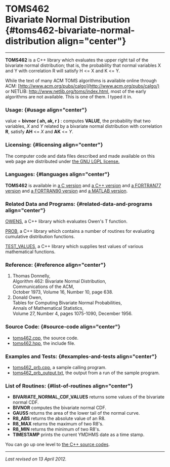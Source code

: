 TOMS462\
Bivariate Normal Distribution {#toms462-bivariate-normal-distribution align="center"}
=============================

------------------------------------------------------------------------

**TOMS462** is a C++ library which evaluates the upper right tail of the
bivariate normal distribution; that is, the probability that normal
variables X and Y with correlation R will satisfy H &lt;= X and K &lt;=
Y.

While the text of many ACM TOMS algorithms is available online through
ACM: [http://www.acm.org/pubs/calgo](http://www.acm.org/pubs/calgo/) or
NETLIB: <http://www.netlib.org/toms/index.html>, most of the early
algorithms are not available. This is one of them. I typed it in.

### Usage: {#usage align="center"}

 value = **bivnor ( ah, ak, r )** 
:   computes **VALUE**, the probability that two variables, *X* and *Y*
    related by a bivariate normal distribution with correlation **R**,
    satisfy **AH** &lt;= *X* and **AK** &lt;= *Y*.

### Licensing: {#licensing align="center"}

The computer code and data files described and made available on this
web page are distributed under [the GNU LGPL
license.](../../txt/gnu_lgpl.txt)

### Languages: {#languages align="center"}

**TOMS462** is available in [a C
version](../../c_src/toms462/toms462.html) and [a C++
version](../../cpp_src/toms462/toms462.html) and [a FORTRAN77
version](../../f77_src/toms462/toms462.html) and [a FORTRAN90
version](../../f_src/toms462/toms462.html) and [a MATLAB
version](../../m_src/toms462/toms462.html).

### Related Data and Programs: {#related-data-and-programs align="center"}

[OWENS](../../cpp_src/owens/owens.html), a C++ library which evaluates
Owen's T function.

[PROB](../../cpp_src/prob/prob.html), a C++ library which contains a
number of routines for evaluating cumulative distribution functions.

[TEST\_VALUES](../../cpp_src/test_values/test_values.html), a C++
library which supplies test values of various mathematical functions.

### Reference: {#reference align="center"}

1.  Thomas Donnelly,\
    Algorithm 462: Bivariate Normal Distribution,\
    Communications of the ACM,\
    October 1973, Volume 16, Number 10, page 638.
2.  Donald Owen,\
    Tables for Computing Bivariate Normal Probabilities,\
    Annals of Mathematical Statistics,\
    Volume 27, Number 4, pages 1075-1090, December 1956.

### Source Code: {#source-code align="center"}

-   [toms462.cpp](toms462.cpp), the source code.
-   [toms462.hpp](toms462.hpp), the include file.

### Examples and Tests: {#examples-and-tests align="center"}

-   [toms462\_prb.cpp](toms462_prb.cpp), a sample calling program.
-   [toms462\_prb\_output.txt](toms462_prb_output.txt), the output from
    a run of the sample program.

### List of Routines: {#list-of-routines align="center"}

-   **BIVARIATE\_NORMAL\_CDF\_VALUES** returns some values of the
    bivariate normal CDF.
-   **BIVNOR** computes the bivariate normal CDF.
-   **GAUSS** returns the area of the lower tail of the normal curve.
-   **R8\_ABS** returns the absolute value of an R8.
-   **R8\_MAX** returns the maximum of two R8's.
-   **R8\_MIN** returns the minimum of two R8's.
-   **TIMESTAMP** prints the current YMDHMS date as a time stamp.

You can go up one level to [the C++ source codes](../cpp_src.html).

------------------------------------------------------------------------

*Last revised on 13 April 2012.*
